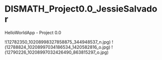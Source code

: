 # DISMATH_Project0.0_JessieSalvador
HelloWorldApp - Project 0.0

!(12782350_10208998327858875_344948537_n.jpg)
!(12788824_10208997034186534_1420582816_o.jpg)
!(12790226_10208997032426490_863815297_o.jpg)
